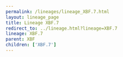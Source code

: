 ```yaml
---
permalink: /lineages/lineage_XBF.7.html
layout: lineage_page
title: Lineage XBF.7
redirect_to: ../lineage.html?lineage=XBF.7
lineage: XBF.7
parent: XBF
children: ['XBF.7']
---
```

